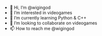 - 👋 Hi, I’m @wigingod
- 👀 I’m interested in videogames
- 🌱 I’m currently learning Python & C++
- 💞️ I’m looking to collaborate on videogames
- 📫 How to reach me @wigingod

<!---
wigingod/wigingod is a ✨ special ✨ repository because its `README.md` (this file) appears on your GitHub profile.
You can click the Preview link to take a look at your changes.
--->
